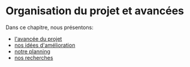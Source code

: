 # Organisation du projet et avancées

Dans ce chapitre, nous présentons:

- [l'avancée du projet](./SUIVI.md)
- [nos idées d'amélioration](./ideas.md)
- [notre planning](./planning.md)
- [nos recherches](./research.md)
